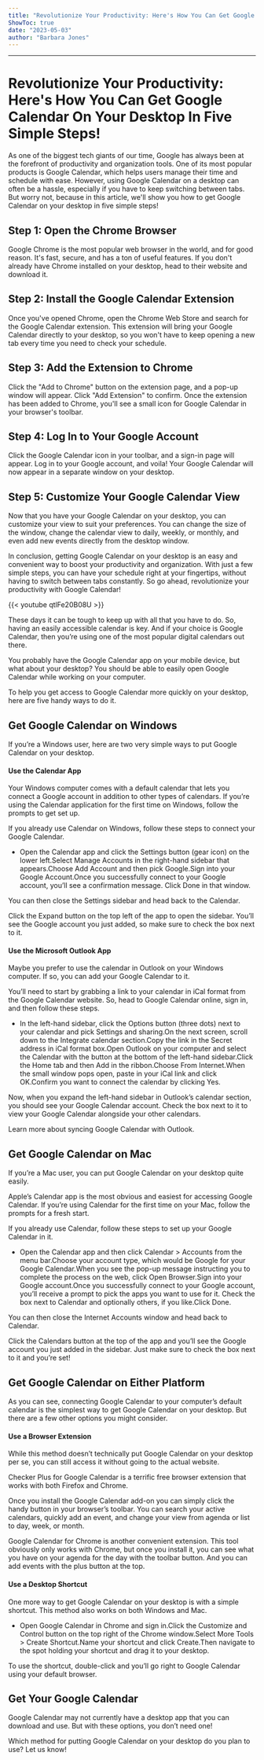 ```yaml
---
title: "Revolutionize Your Productivity: Here's How You Can Get Google Calendar On Your Desktop In Five Simple Steps!"
ShowToc: true 
date: "2023-05-03"
author: "Barbara Jones"
---
```

*****
# Revolutionize Your Productivity: Here's How You Can Get Google Calendar On Your Desktop In Five Simple Steps!

As one of the biggest tech giants of our time, Google has always been at the forefront of productivity and organization tools. One of its most popular products is Google Calendar, which helps users manage their time and schedule with ease. However, using Google Calendar on a desktop can often be a hassle, especially if you have to keep switching between tabs. But worry not, because in this article, we'll show you how to get Google Calendar on your desktop in five simple steps!

## Step 1: Open the Chrome Browser

Google Chrome is the most popular web browser in the world, and for good reason. It's fast, secure, and has a ton of useful features. If you don't already have Chrome installed on your desktop, head to their website and download it.

## Step 2: Install the Google Calendar Extension

Once you've opened Chrome, open the Chrome Web Store and search for the Google Calendar extension. This extension will bring your Google Calendar directly to your desktop, so you won't have to keep opening a new tab every time you need to check your schedule.

## Step 3: Add the Extension to Chrome

Click the "Add to Chrome" button on the extension page, and a pop-up window will appear. Click "Add Extension" to confirm. Once the extension has been added to Chrome, you'll see a small icon for Google Calendar in your browser's toolbar.

## Step 4: Log In to Your Google Account

Click the Google Calendar icon in your toolbar, and a sign-in page will appear. Log in to your Google account, and voila! Your Google Calendar will now appear in a separate window on your desktop.

## Step 5: Customize Your Google Calendar View

Now that you have your Google Calendar on your desktop, you can customize your view to suit your preferences. You can change the size of the window, change the calendar view to daily, weekly, or monthly, and even add new events directly from the desktop window.

In conclusion, getting Google Calendar on your desktop is an easy and convenient way to boost your productivity and organization. With just a few simple steps, you can have your schedule right at your fingertips, without having to switch between tabs constantly. So go ahead, revolutionize your productivity with Google Calendar!

{{< youtube qtlFe20B08U >}} 



These days it can be tough to keep up with all that you have to do. So, having an easily accessible calendar is key. And if your choice is Google Calendar, then you’re using one of the most popular digital calendars out there.
 
You probably have the Google Calendar app on your mobile device, but what about your desktop? You should be able to easily open Google Calendar while working on your computer.
 
To help you get access to Google Calendar more quickly on your desktop, here are five handy ways to do it.
 

 
## Get Google Calendar on Windows
 
If you’re a Windows user, here are two very simple ways to put Google Calendar on your desktop.
 
#### Use the Calendar App
 
Your Windows computer comes with a default calendar that lets you connect a Google account in addition to other types of calendars. If you’re using the Calendar application for the first time on Windows, follow the prompts to get set up.
 
If you already use Calendar on Windows, follow these steps to connect your Google Calendar.
 
- Open the Calendar app and click the Settings button (gear icon) on the lower left.Select Manage Accounts in the right-hand sidebar that appears.Choose Add Account and then pick Google.Sign into your Google Account.Once you successfully connect to your Google account, you’ll see a confirmation message. Click Done in that window.

 
You can then close the Settings sidebar and head back to the Calendar.
 
Click the Expand button on the top left of the app to open the sidebar. You’ll see the Google account you just added, so make sure to check the box next to it.
 
#### Use the Microsoft Outlook App
 
Maybe you prefer to use the calendar in Outlook on your Windows computer. If so, you can add your Google Calendar to it.
 
You’ll need to start by grabbing a link to your calendar in iCal format from the Google Calendar website. So, head to Google Calendar online, sign in, and then follow these steps.
 
- In the left-hand sidebar, click the Options button (three dots) next to your calendar and pick Settings and sharing.On the next screen, scroll down to the Integrate calendar section.Copy the link in the Secret address in iCal format box.Open Outlook on your computer and select the Calendar with the button at the bottom of the left-hand sidebar.Click the Home tab and then Add in the ribbon.Choose From Internet.When the small window pops open, paste in your iCal link and click OK.Confirm you want to connect the calendar by clicking Yes.

 
Now, when you expand the left-hand sidebar in Outlook’s calendar section, you should see your Google Calendar account. Check the box next to it to view your Google Calendar alongside your other calendars.
 
Learn more about syncing Google Calendar with Outlook.
 
## Get Google Calendar on Mac
 
If you’re a Mac user, you can put Google Calendar on your desktop quite easily.
 
Apple’s Calendar app is the most obvious and easiest for accessing Google Calendar. If you’re using Calendar for the first time on your Mac, follow the prompts for a fresh start.
 
If you already use Calendar, follow these steps to set up your Google Calendar in it.
 
- Open the Calendar app and then click Calendar > Accounts from the menu bar.Choose your account type, which would be Google for your Google Calendar.When you see the pop-up message instructing you to complete the process on the web, click Open Browser.Sign into your Google account.Once you successfully connect to your Google account, you’ll receive a prompt to pick the apps you want to use for it. Check the box next to Calendar and optionally others, if you like.Click Done.

 
You can then close the Internet Accounts window and head back to Calendar.
 
Click the Calendars button at the top of the app and you’ll see the Google account you just added in the sidebar. Just make sure to check the box next to it and you’re set!
 
## Get Google Calendar on Either Platform
 
As you can see, connecting Google Calendar to your computer’s default calendar is the simplest way to get Google Calendar on your desktop. But there are a few other options you might consider.
 
#### Use a Browser Extension
 
While this method doesn’t technically put Google Calendar on your desktop per se, you can still access it without going to the actual website.
 
Checker Plus for Google Calendar is a terrific free browser extension that works with both Firefox and Chrome.
 
Once you install the Google Calendar add-on you can simply click the handy button in your browser’s toolbar. You can search your active calendars, quickly add an event, and change your view from agenda or list to day, week, or month.
 
Google Calendar for Chrome is another convenient extension. This tool obviously only works with Chrome, but once you install it, you can see what you have on your agenda for the day with the toolbar button. And you can add events with the plus button at the top.
 
#### Use a Desktop Shortcut
 
One more way to get Google Calendar on your desktop is with a simple shortcut. This method also works on both Windows and Mac.
 
- Open Google Calendar in Chrome and sign in.Click the Customize and Control button on the top right of the Chrome window.Select More Tools > Create Shortcut.Name your shortcut and click Create.Then navigate to the spot holding your shortcut and drag it to your desktop.

 
To use the shortcut, double-click and you’ll go right to Google Calendar using your default browser.
 
## Get Your Google Calendar
 
Google Calendar may not currently have a desktop app that you can download and use. But with these options, you don’t need one!
 
Which method for putting Google Calendar on your desktop do you plan to use? Let us know!



